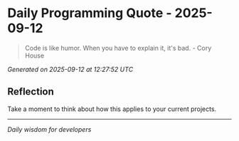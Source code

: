 # Daily Programming Quote - 2025-09-12

> Code is like humor. When you have to explain it, it's bad. - Cory House

*Generated on 2025-09-12 at 12:27:52 UTC*

## Reflection

Take a moment to think about how this applies to your current projects.

---
*Daily wisdom for developers*
